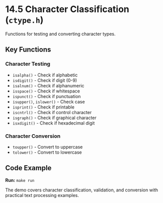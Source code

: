 # 14.5 Character Classification (`ctype.h`)

Functions for testing and converting character types.

## Key Functions

### Character Testing
- `isalpha()` - Check if alphabetic
- `isdigit()` - Check if digit (0-9)
- `isalnum()` - Check if alphanumeric
- `isspace()` - Check if whitespace
- `ispunct()` - Check if punctuation
- `isupper()`, `islower()` - Check case
- `isprint()` - Check if printable
- `iscntrl()` - Check if control character
- `isgraph()` - Check if graphical character
- `isxdigit()` - Check if hexadecimal digit

### Character Conversion
- `toupper()` - Convert to uppercase
- `tolower()` - Convert to lowercase

## Code Example

**Run:** `make run`

The demo covers character classification, validation, and conversion with practical text processing examples.
